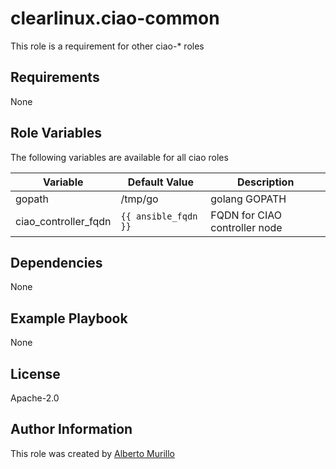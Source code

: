 # clearlinux.ciao-common
This role is a requirement for other ciao-* roles

## Requirements
None

## Role Variables
The following variables are available for all ciao roles

Variable  | Default Value | Description
--------  | ------------- | -----------
gopath | /tmp/go | golang GOPATH
ciao_controller_fqdn | `{{ ansible_fqdn }}` | FQDN for CIAO controller node

## Dependencies
None

## Example Playbook
None

## License
Apache-2.0

## Author Information
This role was created by [Alberto Murillo](alberto.murillo.silva@intel.com)
